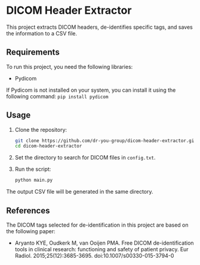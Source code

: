# DICOM Header Extractor

This project extracts DICOM headers, de-identifies specific tags, and saves the information to a CSV file.

## Requirements

To run this project, you need the following libraries:
- Pydicom

If Pydicom is not installed on your system, you can install it using the following command:
    ```
    pip install pydicom
    ```

## Usage

1. Clone the repository:
    ```bash
    git clone https://github.com/dr-you-group/dicom-header-extractor.git
    cd dicom-header-extractor
    ```

2. Set the directory to search for DICOM files in `config.txt`.

3. Run the script:
    ```bash
    python main.py
    ```

The output CSV file will be generated in the same directory.


## References

The DICOM tags selected for de-identification in this project are based on the following paper:
- Aryanto KYE, Oudkerk M, van Ooijen PMA. Free DICOM de-identification tools in clinical research: functioning and safety of patient privacy. Eur Radiol. 2015;25(12):3685-3695. doi:10.1007/s00330-015-3794-0
